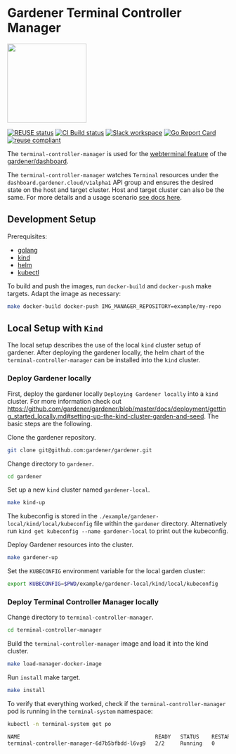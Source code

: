 # Gardener Terminal Controller Manager
<img src="https://user-images.githubusercontent.com/5526658/65958014-a64a9b00-e44e-11e9-9b0a-166247582b05.png" width="180"/>

[![REUSE status](https://api.reuse.software/badge/github.com/gardener/terminal-controller-manager)](https://api.reuse.software/info/github.com/gardener/terminal-controller-manager)
[![CI Build status](https://concourse.ci.gardener.cloud/api/v1/teams/gardener/pipelines/terminal-controller-manager-master/jobs/master-head-update-job/badge)](https://concourse.ci.gardener.cloud/teams/gardener/pipelines/terminal-controller-manager-master/jobs/master-head-update-job)
[![Slack workspace](https://img.shields.io/badge/Slack-Gardener%20Project-brightgreen.svg?logo=slack)](https://gardener-cloud.slack.com/)
[![Go Report Card](https://goreportcard.com/badge/github.com/gardener/terminal-controller-manager)](https://goreportcard.com/report/github.com/gardener/terminal-controller-manager)
[![reuse compliant](https://reuse.software/badge/reuse-compliant.svg)](https://reuse.software/)

The `terminal-controller-manager` is used for the [webterminal feature](https://github.com/gardener/dashboard/blob/master/docs/Webterminals.md) of the [gardener/dashboard](https://github.com/gardener/dashboard).

The `terminal-controller-manager` watches `Terminal` resources under the `dashboard.gardener.cloud/v1alpha1` API group and ensures the desired state on the host and target cluster.
Host and target cluster can also be the same. For more details and a usage scenario [see docs here](https://github.com/gardener/dashboard/blob/master/docs/Webterminals.md).

## Development Setup

Prerequisites:
- [golang](https://golang.org/dl/)
- [kind](https://github.com/kubernetes-sigs/kind)
- [helm](https://helm.sh/docs/intro/install/)
- [kubectl](https://kubernetes.io/de/docs/tasks/tools/install-kubectl/)

To build and push the images, run `docker-build` and `docker-push` make targets. Adapt the image as necessary:

```bash
make docker-build docker-push IMG_MANAGER_REPOSITORY=example/my-repo
```

## Local Setup with `Kind`

The local setup describes the use of the local `kind` cluster setup of gardener. After deploying the gardener locally, the helm chart of the `terminal-controller-manager` can be installed into the `kind` cluster.

### Deploy Gardener locally
First, deploy the gardener locally `Deploying Gardener locally` into a `kind` cluster. For more information check out https://github.com/gardener/gardener/blob/master/docs/deployment/getting_started_locally.md#setting-up-the-kind-cluster-garden-and-seed. The basic steps are the following. 

Clone the gardener repository. 

```bash
git clone git@github.com:gardener/gardener.git
```

Change directory to `gardener`.

```bash
cd gardener
```

Set up a new `kind` cluster named `gardener-local`.

```bash
make kind-up
```

The kubeconfig is stored in the `./example/gardener-local/kind/local/kubeconfig` file within the `gardener` directory. Alternatively run `kind get kubeconfig --name gardener-local` to print out the kubeconfig.

Deploy Gardener resources into the cluster.

```bash
make gardener-up
```

Set the `KUBECONFIG` environment variable for the local garden cluster:

```bash
export KUBECONFIG=$PWD/example/gardener-local/kind/local/kubeconfig
```

### Deploy Terminal Controller Manager locally

Change directory to `terminal-controller-manager`.

```bash
cd terminal-controller-manager
```

Build the `terminal-controller-manager` image and load it into the kind cluster.
```bash
make load-manager-docker-image
```

Run `install` make target.

```bash
make install
```

To verify that everything worked, check if the `terminal-controller-manager` pod is running in the `terminal-system` namespace:

```bash
kubectl -n terminal-system get po

NAME                                           READY   STATUS    RESTARTS   AGE
terminal-controller-manager-6d7b5bfbdd-l6vg9   2/2     Running   0          10s
```
